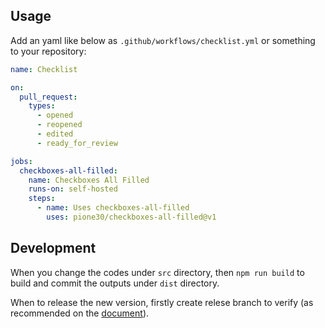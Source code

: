 ## Usage

Add an yaml like below as `.github/workflows/checklist.yml` or something to your repository:

```yml
name: Checklist

on:
  pull_request:
    types:
      - opened
      - reopened
      - edited
      - ready_for_review

jobs:
  checkboxes-all-filled:
    name: Checkboxes All Filled
    runs-on: self-hosted
    steps:
      - name: Uses checkboxes-all-filled
        uses: pione30/checkboxes-all-filled@v1
```

## Development

When you change the codes under `src` directory, then `npm run build` to build and commit the outputs under `dist` directory.

When to release the new version, firstly create relese branch to verify (as recommended on the [document](https://docs.github.com/en/free-pro-team@latest/actions/creating-actions/about-actions#using-tags-for-release-management)).
